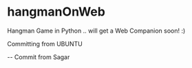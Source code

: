 hangmanOnWeb
============

Hangman Game in Python .. will get a Web Companion soon! :)


Committing from UBUNTU


-- Commit from Sagar